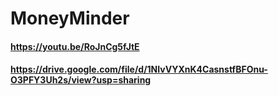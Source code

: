 ﻿# MoneyMinder
#### https://youtu.be/RoJnCg5fJtE
#### https://drive.google.com/file/d/1NIvVYXnK4CasnstfBFOnu-O3PFY3Uh2s/view?usp=sharing
